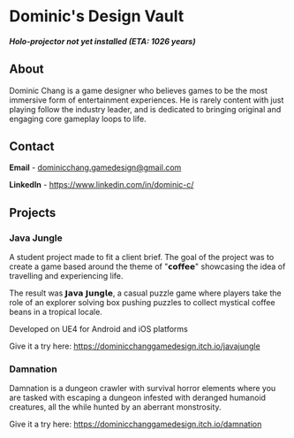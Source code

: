 # Dominic's Design Vault
##### Holo-projector not yet installed (ETA: 1026 years)

## About
Dominic Chang is a game designer who believes games to be the most immersive form of entertainment experiences. He is rarely content with just playing follow the industry leader, and is dedicated to bringing original and engaging core gameplay loops to life.

## Contact
**Email** - dominicchang.gamedesign@gmail.com

**LinkedIn** - https://www.linkedin.com/in/dominic-c/

## Projects
### Java Jungle
A student project made to fit a client brief. The goal of the project was to create a game based around the theme of "𝗰𝗼𝗳𝗳𝗲𝗲" showcasing the idea of travelling and experiencing life.

The result was 𝗝𝗮𝘃𝗮 𝗝𝘂𝗻𝗴𝗹𝗲, a casual puzzle game where players take the role of an explorer solving box pushing puzzles to collect mystical coffee beans in a tropical locale.

Developed on UE4 for Android and iOS platforms

Give it a try here: https://dominicchanggamedesign.itch.io/javajungle

### Damnation
Damnation is a dungeon crawler with survival horror elements where you are tasked with escaping a dungeon infested with deranged humanoid creatures, all the while hunted by an aberrant monstrosity.

Give it a try here: https://dominicchanggamedesign.itch.io/damnation

<!--
**DC-gamedesign/DC-gamedesign** is a ✨ _special_ ✨ repository because its `README.md` (this file) appears on your GitHub profile.

Here are some ideas to get you started:

- 🔭 I’m currently working on ...
- 🌱 I’m currently learning ...
- 👯 I’m looking to collaborate on ...
- 🤔 I’m looking for help with ...
- 💬 Ask me about ...
- 📫 How to reach me: ...
- 😄 Pronouns: ...
- ⚡ Fun fact: ...
-->
